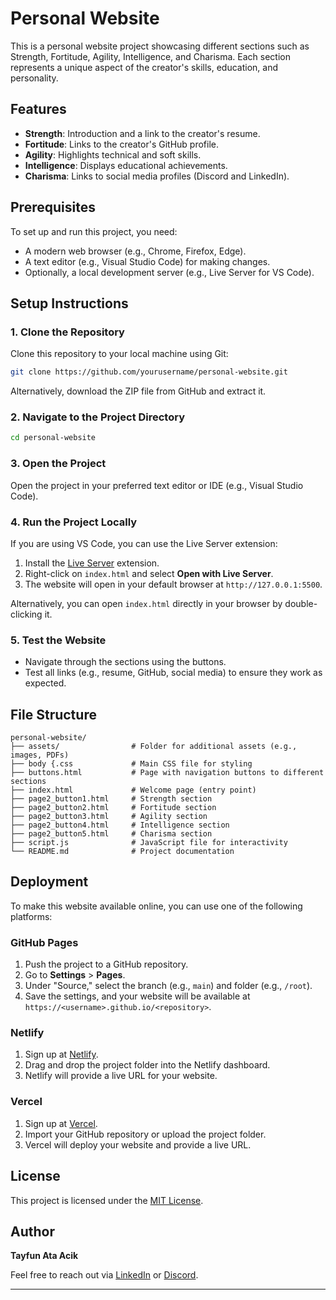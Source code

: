 # Personal Website

This is a personal website project showcasing different sections such as Strength, Fortitude, Agility, Intelligence, and Charisma. Each section represents a unique aspect of the creator's skills, education, and personality.

## Features
- **Strength**: Introduction and a link to the creator's resume.
- **Fortitude**: Links to the creator's GitHub profile.
- **Agility**: Highlights technical and soft skills.
- **Intelligence**: Displays educational achievements.
- **Charisma**: Links to social media profiles (Discord and LinkedIn).

## Prerequisites
To set up and run this project, you need:
- A modern web browser (e.g., Chrome, Firefox, Edge).
- A text editor (e.g., Visual Studio Code) for making changes.
- Optionally, a local development server (e.g., Live Server for VS Code).

## Setup Instructions

### 1. Clone the Repository
Clone this repository to your local machine using Git:
```bash
git clone https://github.com/yourusername/personal-website.git
```

Alternatively, download the ZIP file from GitHub and extract it.

### 2. Navigate to the Project Directory
```bash
cd personal-website
```

### 3. Open the Project
Open the project in your preferred text editor or IDE (e.g., Visual Studio Code).

### 4. Run the Project Locally
If you are using VS Code, you can use the Live Server extension:
1. Install the [Live Server](https://marketplace.visualstudio.com/items?itemName=ritwickdey.LiveServer) extension.
2. Right-click on `index.html` and select **Open with Live Server**.
3. The website will open in your default browser at `http://127.0.0.1:5500`.

Alternatively, you can open `index.html` directly in your browser by double-clicking it.

### 5. Test the Website
- Navigate through the sections using the buttons.
- Test all links (e.g., resume, GitHub, social media) to ensure they work as expected.

## File Structure
```
personal-website/
├── assets/                # Folder for additional assets (e.g., images, PDFs)
├── body {.css             # Main CSS file for styling
├── buttons.html           # Page with navigation buttons to different sections
├── index.html             # Welcome page (entry point)
├── page2_button1.html     # Strength section
├── page2_button2.html     # Fortitude section
├── page2_button3.html     # Agility section
├── page2_button4.html     # Intelligence section
├── page2_button5.html     # Charisma section
├── script.js              # JavaScript file for interactivity
└── README.md              # Project documentation
```

## Deployment
To make this website available online, you can use one of the following platforms:

### GitHub Pages
1. Push the project to a GitHub repository.
2. Go to **Settings** > **Pages**.
3. Under "Source," select the branch (e.g., `main`) and folder (e.g., `/root`).
4. Save the settings, and your website will be available at `https://<username>.github.io/<repository>`.

### Netlify
1. Sign up at [Netlify](https://www.netlify.com/).
2. Drag and drop the project folder into the Netlify dashboard.
3. Netlify will provide a live URL for your website.

### Vercel
1. Sign up at [Vercel](https://vercel.com/).
2. Import your GitHub repository or upload the project folder.
3. Vercel will deploy your website and provide a live URL.

## License
This project is licensed under the [MIT License](LICENSE).

## Author
**Tayfun Ata Acik**

Feel free to reach out via [LinkedIn](https://www.linkedin.com/in/tayfun-acik-756a74312/) or [Discord](https://discordapp.com/users/1245497088712900628).

---
